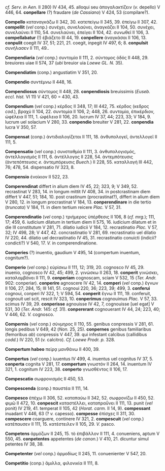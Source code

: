 *cf. Serv. in Aen.* II 280) IV 434, 45. alloqui seu ἀπογαλακτίζειν (*v.*
depello) V 446, 64. **conpellare** (?) fraudare (*de Cassiano*) V 424,
53 (compilare?).

**Compello** καταναγκάζω II 342, 30. κατεπείγω II 345, 39. ἐπείγω II
307, 42. **compellit** (*vel* conp.) συνέχει, συνελαύνει, ἀναγκάζει II
104, 50. συνέχει, συνελαύνει II 110, 54. συνελαύνει, ἐπείγει II 104, 42.
συνωθεῖ II 106, 3. **compellabatur** (!) ἐβιάζετο III 44, 19.
**conpellere** ἀναγκάσαι II 106, 13. **conpulit** coegit IV 37, 51; 221,
21. coegit, inpegit IV 497, 6; 8. **conpulsit** συνήλασεν II 111, 49..

**Compendiaria** (*vel* conp.) συντομία II 111, 2. σύντομος ὁδός II 448,
29. breuiores uiae II 574, 37 (*ubi* breuior uia *Loewe GL. N.* 35).

**Compendiatim** (conp.) angustiatim V 351, 20.

**Compendio** συντέμνω II 448, 16.

**Compendiosus** σύντομος II 448, 28. **conpendiosis** breuissimis
(*Euseb. eccl. hist.* VI 11) V 421, 60 = 430, 43.

**Compendium** (*vel* conp.) κέρδος II 348, 17; III 442, 75. κέρδος
(κεδρος *cod.*), βραχύ II 104, 22. συντομία II 106, 2; 448, 26.
συντομία, ἐπικέρδιον, ὠφέλεια II 111, 1. ὠφέλεια II 106, 20. lucrum IV
37, 44; 223, 33; V 184, 9. lucrum uel solacium V 280, 33. **conpendio**
breuiter V 281, 22. **conpendia** lucra V 350, 57.

**Compensat** (conp.) ἀντιδιαλογίζεται II 111, 18. ἀνθυπολογεῖ,
ἀντελλογεῖ II 111, 5.

**Compensatio** (*vel* conp.) συνσταθμία II 111, 3. ἀνθυπολογισμός,
ἀντελλογισμός II 111, 6. ἀντέλλογος II 228, 54. ἀντεμπότευσις
(ἀντεπόπτευσις *e.* ἀντεμπόρευσις *Buech.*) II 228, 55. καταλλαγή III
442, 76; 478, 54. dispensatio IV 323, 8.

**Compensio** ἐνοίκιον II 522, 23.

**Comperendinat** differt in alium diem IV 45, 22; 323, 9; V 349, 52.
recrastinat V 283, 14. in longum mittit IV 408, 34. in postcrastinam
diem differt V 447, 51; 184, 10. post crastinum (procrastinat?), differt
in alium diem V 280, 12. in longum procrastinat V 184, 13.
**conperendinare** in die tertio (*truncata*) V 184, 11. in diem tertium
reicere *Plac.* V 57, 31.

**Comperendinatio** (*vel* conp.) τριήμερος ὑπέρθεσις II 106, 8 (*cf.
mrg.*); 111, 17; 459, 6. iudicium dilatum in tertium diem II 575, 16.
iudicium dilatum et in die III constitutum V 281, 71. dilatio iudicii V
184, 12. recrastinatio *Plac.* V 57, 32; IV 498, 28; V 447, 42.
concrastinatio V 281, 69. recrastinatio uel dilatio IV 220, 44. dilatio
uel decrastinatio IV 45, 31. recrastinatio conuicti (indicii? condicti?)
V 540, 17. *V.* in comperendinatione.

**Comperies** (?) inuentio, gaudium V 495, 14 (compertum inuentum,
cognitum?).

**Comperio** (*vel* conp.) εὑρίσκω II 111, 12; 319, 20. cognosco IV 45,
29. inuenio, cognosco IV 42, 45; 499, 2. γινώσκω II 263, 18.
**conperit** γινώσκει, καταλαμβάνει II 111, 9. **conperiam** cognoscam,
sciam V 532, 15 (*Ter. Andr.* 902: conperiar). **conperire** agnoscere
IV 42, 14. **comperi** (*vel* conp.) ἔγνων II 106, 27; 284, 15; III 141,
51. cognoui 220, 36; 223, 39; 499, 3. **conferui** cognoui, conperi IV
322, 1; V 594, 54. **conperit** ἔγνω II 111, 19. conferuit, cognouit uel
scit, rescit IV 323, 10. **conperimus** cognouimus *Plac.* V 57, 33.
scimus IV 39, 29. **conperisse** agnouisse IV 42, 7, cognouisse [uel
egat] V 531, 30 (*Ter. Andr.* 145: *cf.* 31). **conpererant**
cognouerant IV 44, 24; 223, 40; V 446, 62. *V.* cognosco.

**Compernis** (*vel* conp.) σύνμηρος II 110, 55. genibus conpressis V
281, 61. longis pedibus V 649, 42 (*Non.* 25, 25). **conpernes** genibus
familiaribus (femoribus *ab*) conpressis V 447, 39. qui infestant
calcibus (callidibus *codd.*) IV 220, 51 (*v.* calcitro). *Cf. Loewe
Prodr. p.* 328.

**Compertum habeo** πείρᾳ μανθάνω II 400, 39.

**Compertus** (*vel* conp.) iuuentus IV 499, 4. inuentus uel cognitus IV
37, 5. **conperta** cognita V 281, 17. **compertum** γνωστόν II 264, 14.
inuentum IV 321, 1. cognitum IV 223, 38. **conperto** γνωσθέντος II 106,
17.

**Compescatio** σωφρονισμός II 450, 53.

**Compescenda** (conp.) παυστέα II 111, 14.

**Compesco** ἐπέχω II 306, 52. καταπαύω II 342, 52. σωφρονίζω II 450,
52. φιμῶ II 472, 10. **conpescit** καταστέλλει, καταπραΰνει II 111, 13.
punit (*vel* ponit) IV 219, 41. temperat II 105, 42 (*Horat. carm.* II
14, 9). **compessant** inuadant V 446, 63 (? *v.* capesso). **compesse**
ἐπίσχες II 311, 30. **compescere** coarguere, continere IV 321, 2.
**compe­scuit** (*vel* conp.) κατέπαυσεν II 111, 15. κατέστειλεν II 105,
29. *V.* pasco.

**Competens** ἁρμόζων II 245, 15. τὸ ἐπιβάλλον II 111, 4. conueniens,
aptum V 550, 45. **conpetentes** appetentes (*de canon.*) V 410, 21.
dicuntur simul petentes IV 38, 38.

**Competenter** (*vel* conp.) ἁρμοδίως II 245, 11. conuenienter V 547,
20.

**Competitio** (conp.) ἅμιλλα, φιλονικία II 111, 8.
